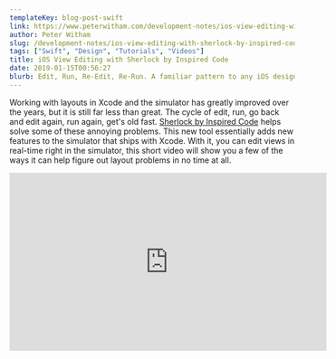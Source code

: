 ```yaml
---
templateKey: blog-post-swift
link: https://www.peterwitham.com/development-notes/ios-view-editing-with-sherlock-by-inspired-code/
author: Peter Witham
slug: /development-notes/ios-view-editing-with-sherlock-by-inspired-code/
tags: ["Swift", "Design", "Tutorials", "Videos"]
title: iOS View Editing with Sherlock by Inspired Code
date: 2019-01-15T00:56:27
blurb: Edit, Run, Re-Edit, Re-Run. A familiar pattern to any iOS designer or developer. Making changes then re-running the iOS simulator gets annoying fast. Sherlock is here to solve that for us, this video shows you how.
---
```


Working with layouts in Xcode and the simulator has greatly improved over the years, but it is still far less than great. The cycle of edit, run, go back and edit again, run again, get's old fast. [Sherlock by Inspired Code](https://sherlock.inspiredcode.io) helps solve some of these annoying problems. This new tool essentially adds new features to the simulator that ships with Xcode. With it, you can edit views in real-time right in the simulator, this short video will show you a few of the ways it can help figure out layout problems in no time at all.

<iframe width=560 height=315 src="https://www.youtube.com/embed/mLSZ1hpLk5Q" frameborder="0" allow="accelerometer; autoplay; encrypted-media; gyroscope; picture-in-picture" allowfullscreen></iframe>
